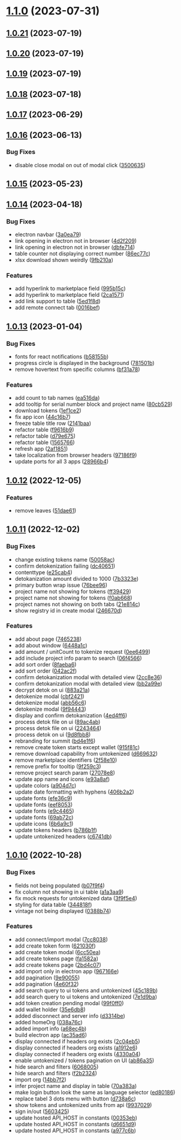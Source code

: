 # [1.1.0](https://github.com/Chia-Network/Climate-Tokenization-Engine-UI/compare/1.0.21...1.1.0) (2023-07-31)



## [1.0.21](https://github.com/Chia-Network/Climate-Tokenization-Engine-UI/compare/1.0.20...1.0.21) (2023-07-19)



## [1.0.20](https://github.com/Chia-Network/Climate-Tokenization-Engine-UI/compare/1.0.19...1.0.20) (2023-07-19)



## [1.0.19](https://github.com/Chia-Network/Climate-Tokenization-Engine-UI/compare/1.0.18...1.0.19) (2023-07-19)



## [1.0.18](https://github.com/Chia-Network/Climate-Tokenization-Engine-UI/compare/1.0.17...1.0.18) (2023-07-18)



## [1.0.17](https://github.com/Chia-Network/Climate-Tokenization-Engine-UI/compare/1.0.16...1.0.17) (2023-06-29)



## [1.0.16](https://github.com/Chia-Network/Climate-Tokenization-Engine-UI/compare/1.0.15...1.0.16) (2023-06-13)


### Bug Fixes

* disable close modal on out of modal click ([3500635](https://github.com/Chia-Network/Climate-Tokenization-Engine-UI/commit/3500635f7753442677c8fd0eab3ef602103669f0))



## [1.0.15](https://github.com/Chia-Network/Climate-Tokenization-Engine-UI/compare/1.0.14...1.0.15) (2023-05-23)



## [1.0.14](https://github.com/Chia-Network/Climate-Tokenization-Engine-UI/compare/1.0.13...1.0.14) (2023-04-18)


### Bug Fixes

* electron navbar ([3a0ea79](https://github.com/Chia-Network/Climate-Tokenization-Engine-UI/commit/3a0ea794ff8f2020d086ddcefc18bc52766087fc))
* link opening in electron not in browser ([4d2f209](https://github.com/Chia-Network/Climate-Tokenization-Engine-UI/commit/4d2f209349935c462726b2da8545d487b3360013))
* link opening in electron not in browser ([dbfe714](https://github.com/Chia-Network/Climate-Tokenization-Engine-UI/commit/dbfe714ee2067394d7f6395374ed9c053b1022aa))
* table counter not displaying correct number ([86ec77c](https://github.com/Chia-Network/Climate-Tokenization-Engine-UI/commit/86ec77ceb725ff5d256a27022b69d3dd6eee6591))
* xlsx download shown weirdly ([9fb210a](https://github.com/Chia-Network/Climate-Tokenization-Engine-UI/commit/9fb210a90f0c7c8f0b03a65a215ec18e762dd60b))


### Features

* add hyperlink to marketplace field ([995b15c](https://github.com/Chia-Network/Climate-Tokenization-Engine-UI/commit/995b15c2d75b9c8528fddc92bf30a4650009fddf))
* add hyperlink to marketplace field ([2ca1571](https://github.com/Chia-Network/Climate-Tokenization-Engine-UI/commit/2ca157186e34eba82355181e53a849b4d969d8e8))
* add link support to table ([5ed1f8d](https://github.com/Chia-Network/Climate-Tokenization-Engine-UI/commit/5ed1f8d70d397634dc1a4c589464a3522f40cdb5))
* add remote connect tab ([0016bef](https://github.com/Chia-Network/Climate-Tokenization-Engine-UI/commit/0016bef50b8ee534bdcf83bff651d4fa301b6cef))



## [1.0.13](https://github.com/Chia-Network/Climate-Tokenization-Engine-UI/compare/1.0.12...1.0.13) (2023-01-04)


### Bug Fixes

* fonts for react notifications ([b58155b](https://github.com/Chia-Network/Climate-Tokenization-Engine-UI/commit/b58155bfe5da7a03bb91f0ec141239e5930f1198))
* progress circle is displayed in the background ([781501b](https://github.com/Chia-Network/Climate-Tokenization-Engine-UI/commit/781501b8dd59f6522b91e4f1cdc00079acc0d088))
* remove hovertext from specific columns ([bf31a78](https://github.com/Chia-Network/Climate-Tokenization-Engine-UI/commit/bf31a783fff093b28bc857eab73c95105aaaa34a))


### Features

* add count to tab names ([ea516da](https://github.com/Chia-Network/Climate-Tokenization-Engine-UI/commit/ea516dae89abfcb8b0f9601ef368a778b4afbd7a))
* add tooltip for serial number block and project name ([80cb529](https://github.com/Chia-Network/Climate-Tokenization-Engine-UI/commit/80cb529b6dd56f7d448a424281cd1b631bfd2507))
* download tokens ([1ef1ce2](https://github.com/Chia-Network/Climate-Tokenization-Engine-UI/commit/1ef1ce22b55db1a289f99b93a25fb8de4afb8c5b))
* fix app icon ([44c16b7](https://github.com/Chia-Network/Climate-Tokenization-Engine-UI/commit/44c16b765596c97f47e14140fde337d62aade39a))
* freeze table title row ([2141baa](https://github.com/Chia-Network/Climate-Tokenization-Engine-UI/commit/2141baa48a26f61f1ce77f1f307e7e7276d6d649))
* refactor table ([f9616b9](https://github.com/Chia-Network/Climate-Tokenization-Engine-UI/commit/f9616b9bda09da3aff3404d0c316567970284ef7))
* refactor table ([d79e675](https://github.com/Chia-Network/Climate-Tokenization-Engine-UI/commit/d79e675542adaa8b4148b8fb05ef5c5bce4be8cc))
* refactor table ([1565766](https://github.com/Chia-Network/Climate-Tokenization-Engine-UI/commit/1565766b4bed797c73357f8308d8e845169d2ea2))
* refresh app ([2af1851](https://github.com/Chia-Network/Climate-Tokenization-Engine-UI/commit/2af185175a9263935bf82c9f1ca1daeb32569132))
* take localization from browser headers ([97186f9](https://github.com/Chia-Network/Climate-Tokenization-Engine-UI/commit/97186f9a99a1b5cc74d64931952a3f77ee083652))
* update ports for all 3 apps ([28966b4](https://github.com/Chia-Network/Climate-Tokenization-Engine-UI/commit/28966b41fcb101bc5add60a3bb7e2222ffa60305))



## [1.0.12](https://github.com/Chia-Network/Climate-Tokenization-Engine-UI/compare/1.0.11...1.0.12) (2022-12-05)


### Features

* remove leaves ([51dae61](https://github.com/Chia-Network/Climate-Tokenization-Engine-UI/commit/51dae610a3e9c1863253ff0d19c90c075b6daac5))



## [1.0.11](https://github.com/Chia-Network/Climate-Tokenization-Engine-UI/compare/1.0.10...1.0.11) (2022-12-02)


### Bug Fixes

* change existing tokens name ([50058ac](https://github.com/Chia-Network/Climate-Tokenization-Engine-UI/commit/50058ac74d4ad556ae6bf52c9c22d4d74da38f08))
* confirm detokenization failing ([dc40651](https://github.com/Chia-Network/Climate-Tokenization-Engine-UI/commit/dc406517bfcb4715164e0d4ab723264d6703bca1))
* contenttype ([e25cab4](https://github.com/Chia-Network/Climate-Tokenization-Engine-UI/commit/e25cab4384a9b4d2d033701c06837042567534d2))
* detokanization amount divided to 1000 ([7b3323e](https://github.com/Chia-Network/Climate-Tokenization-Engine-UI/commit/7b3323e8dc1ffaa1602e71ddc19b0ef2086b3911))
* primary button wrap issue ([76bee96](https://github.com/Chia-Network/Climate-Tokenization-Engine-UI/commit/76bee9613766d7f1339549df14690f07ba1817ee))
* project name not showing for tokens ([ff39429](https://github.com/Chia-Network/Climate-Tokenization-Engine-UI/commit/ff39429e61bd4f9b464b7a6285f631abed79500b))
* project name not showing for tokens ([f0ab668](https://github.com/Chia-Network/Climate-Tokenization-Engine-UI/commit/f0ab6682e257f7784320d1901e2cf0660b09ddce))
* project names not showing on both tabs ([21e814c](https://github.com/Chia-Network/Climate-Tokenization-Engine-UI/commit/21e814cae90166baca08c205f735366ab7918866))
* show registry id in create modal ([246670d](https://github.com/Chia-Network/Climate-Tokenization-Engine-UI/commit/246670d9f06f82e5960386600975a2e4323c8d8f))


### Features

* add about page ([7465238](https://github.com/Chia-Network/Climate-Tokenization-Engine-UI/commit/7465238b4e29b921079000c74dd9789e167bcd34))
* add about window ([6448a1c](https://github.com/Chia-Network/Climate-Tokenization-Engine-UI/commit/6448a1cb667137a07fa0206c4983ddfedd1dbc75))
* add amount / unitCount to tokenize request ([0ee6499](https://github.com/Chia-Network/Climate-Tokenization-Engine-UI/commit/0ee6499834a70c68eb0b6a458018dd0b048ac1fb))
* add include project info param to search ([06f4566](https://github.com/Chia-Network/Climate-Tokenization-Engine-UI/commit/06f45669f1297e77aa7f4a0995637d3677e39b10))
* add sort order ([8faeba6](https://github.com/Chia-Network/Climate-Tokenization-Engine-UI/commit/8faeba6a7c9331add9fa66e2ea91cea830bbb044))
* add sort order ([042ac2f](https://github.com/Chia-Network/Climate-Tokenization-Engine-UI/commit/042ac2f69cb37f4a04300164475e9fc9ec6a0070))
* confirm detokanization modal with detailed view ([2cc8e36](https://github.com/Chia-Network/Climate-Tokenization-Engine-UI/commit/2cc8e367d6f565f366f1b570d265302d51062db3))
* confirm detokanization modal with detailed view ([bb2a99e](https://github.com/Chia-Network/Climate-Tokenization-Engine-UI/commit/bb2a99e8b87d4ab58e8bb155a2ed7317f8d4ca18))
* decrypt detok on ui ([883a21a](https://github.com/Chia-Network/Climate-Tokenization-Engine-UI/commit/883a21a0e350ab372cfbf95223920ff7356bfc13))
* detokenize modal ([cbf2421](https://github.com/Chia-Network/Climate-Tokenization-Engine-UI/commit/cbf2421022563d75104e8feec0a27d2f6cb8dd39))
* detokenize modal ([abb56c6](https://github.com/Chia-Network/Climate-Tokenization-Engine-UI/commit/abb56c68f959d2590649e4a5bb3c4dd537b01edb))
* detokenize modal ([9f94443](https://github.com/Chia-Network/Climate-Tokenization-Engine-UI/commit/9f9444323d76aabfd5ab34763e5c1752cf110451))
* display and confirm detokanization ([4ed4ff6](https://github.com/Chia-Network/Climate-Tokenization-Engine-UI/commit/4ed4ff64dd3b7477b2305a0789e708a22c2b9466))
* process detok file on ui ([89ac4ab](https://github.com/Chia-Network/Climate-Tokenization-Engine-UI/commit/89ac4abded09eb25ce9b2025d1d4fad177717677))
* process detok file on ui ([2243464](https://github.com/Chia-Network/Climate-Tokenization-Engine-UI/commit/2243464992da5eadf6f8f6e6207ddb6f97a2dc21))
* process detok on ui ([9d8fbb8](https://github.com/Chia-Network/Climate-Tokenization-Engine-UI/commit/9d8fbb82493c5fe39c3cb2eefa9b8787fe11bad5))
* rebranding for summit ([bd4e1f6](https://github.com/Chia-Network/Climate-Tokenization-Engine-UI/commit/bd4e1f68f2eb815d97dacd56251a15418852f78b))
* remove create token starts except wallet ([915f81c](https://github.com/Chia-Network/Climate-Tokenization-Engine-UI/commit/915f81c9dea47800c3642b771c473f0bd3661b11))
* remove download capability from untokenized ([d669632](https://github.com/Chia-Network/Climate-Tokenization-Engine-UI/commit/d669632b6cca0946e0e8a2db20d17623a1bcc501))
* remove marketplace identifiers ([2f58e10](https://github.com/Chia-Network/Climate-Tokenization-Engine-UI/commit/2f58e105351bf9fe8bc9929f4917048ca9c01b4e))
* remove prefix for tooltip ([9f259c3](https://github.com/Chia-Network/Climate-Tokenization-Engine-UI/commit/9f259c320bfd22885a3bbb9cf96fdc23c6d212ef))
* remove project search param ([27078e8](https://github.com/Chia-Network/Climate-Tokenization-Engine-UI/commit/27078e8b7454fee23b5d487e0af19014498541d4))
* update app name and icons ([e93a8af](https://github.com/Chia-Network/Climate-Tokenization-Engine-UI/commit/e93a8afef26c9a0a4f782bf61fdc9574cb7d7b7c))
* update colors ([a904d7c](https://github.com/Chia-Network/Climate-Tokenization-Engine-UI/commit/a904d7c9bd74ba9738788f71cb6e038f76b9bb51))
* update date formatting with hyphens ([406b2a2](https://github.com/Chia-Network/Climate-Tokenization-Engine-UI/commit/406b2a2e2d83fc9d01c2a7fb7caa5e4883c2ce0d))
* update fonts ([efe36c9](https://github.com/Chia-Network/Climate-Tokenization-Engine-UI/commit/efe36c9f3b61ddcac5da6c5b884fcaad434451eb))
* update fonts ([eef8053](https://github.com/Chia-Network/Climate-Tokenization-Engine-UI/commit/eef8053e5eb18724dc9cc03d944d8e344061adac))
* update fonts ([e9c4465](https://github.com/Chia-Network/Climate-Tokenization-Engine-UI/commit/e9c446520763eb8a2f5fbb638c2bfb46dc592faa))
* update fonts ([69ab72c](https://github.com/Chia-Network/Climate-Tokenization-Engine-UI/commit/69ab72c6591c2665b3be3c6a48a38c6a247d5489))
* update icons ([6b6a9c1](https://github.com/Chia-Network/Climate-Tokenization-Engine-UI/commit/6b6a9c1176e629c7c285d7286716254437ec8dc8))
* update tokens headers ([b786b1f](https://github.com/Chia-Network/Climate-Tokenization-Engine-UI/commit/b786b1f9ed34a157332b1db6793893cfb7565fdc))
* update untokenized headers ([c6741db](https://github.com/Chia-Network/Climate-Tokenization-Engine-UI/commit/c6741dbc9ca333594e2ba951e6f6dbe656dee992))



## [1.0.10](https://github.com/Chia-Network/Climate-Tokenization-Engine-UI/compare/2bd4c07b695d8e9ca36d6264a26d037e53f6c287...1.0.10) (2022-10-28)


### Bug Fixes

* fields not being populated ([b07f9f4](https://github.com/Chia-Network/Climate-Tokenization-Engine-UI/commit/b07f9f467b4185b4504ec072ef8677c0a10c6950))
* fix column not showing in ui table ([a1a3aa9](https://github.com/Chia-Network/Climate-Tokenization-Engine-UI/commit/a1a3aa9064956093dd08eccd2c4ff91199c711fd))
* fix mock requests for untokenized data ([3f9f5e4](https://github.com/Chia-Network/Climate-Tokenization-Engine-UI/commit/3f9f5e43cd90cec84ec80cd7acabe352904ea4f1))
* styling for data table ([344818f](https://github.com/Chia-Network/Climate-Tokenization-Engine-UI/commit/344818f6a3c791f8d623bf15b74617ef2c3c9bf9))
* vintage not being displayed ([0388b74](https://github.com/Chia-Network/Climate-Tokenization-Engine-UI/commit/0388b746e2c353bcb30b330f58d66916a821ff16))


### Features

* add connect/import modal ([7cc8038](https://github.com/Chia-Network/Climate-Tokenization-Engine-UI/commit/7cc8038b031de6b5431f815ec7de12781eecf8a8))
* add create token form ([621030f](https://github.com/Chia-Network/Climate-Tokenization-Engine-UI/commit/621030fd6555eecedfb29006215bcbb655ead60d))
* add create token modal ([6cc50ea](https://github.com/Chia-Network/Climate-Tokenization-Engine-UI/commit/6cc50eae791d1105dcd9a40089ec09711f9cc84e))
* add create tokens page ([fa1582a](https://github.com/Chia-Network/Climate-Tokenization-Engine-UI/commit/fa1582a0770eaafe46c8204329a0b282aa0a9c47))
* add create tokens page ([2bd4c07](https://github.com/Chia-Network/Climate-Tokenization-Engine-UI/commit/2bd4c07b695d8e9ca36d6264a26d037e53f6c287))
* add import only in electron app ([967166e](https://github.com/Chia-Network/Climate-Tokenization-Engine-UI/commit/967166e963d26e2589b2fdfa3d140399af46b8d5))
* add pagination ([9e90055](https://github.com/Chia-Network/Climate-Tokenization-Engine-UI/commit/9e90055964b4954f6307c52a8ee3bbb00e6f70fb))
* add pagination ([4e60f32](https://github.com/Chia-Network/Climate-Tokenization-Engine-UI/commit/4e60f322e23186e038354c12d98de27152201bb7))
* add search query to ui tokens and untokenized ([45c189b](https://github.com/Chia-Network/Climate-Tokenization-Engine-UI/commit/45c189b37d88d0319cc977e6c3f00317b4292fab))
* add search query to ui tokens and untokenized ([7e1d9ba](https://github.com/Chia-Network/Climate-Tokenization-Engine-UI/commit/7e1d9baf563d007e7e0da466994f8212c2c64e72))
* add token creation pending modal ([99f0ff0](https://github.com/Chia-Network/Climate-Tokenization-Engine-UI/commit/99f0ff0f8f7f13dd3da3b3327f69225213d8a00d))
* add wallet holder ([35e6db8](https://github.com/Chia-Network/Climate-Tokenization-Engine-UI/commit/35e6db8ca75d17849efde1ae5199a8f50c02b428))
* added disconnect and server info ([d3314be](https://github.com/Chia-Network/Climate-Tokenization-Engine-UI/commit/d3314beb3e7b32d4a8412679da08789aa2b33dba))
* added homeOrg ([038a76c](https://github.com/Chia-Network/Climate-Tokenization-Engine-UI/commit/038a76cd234cd72d95df493f618b6a07b746480d))
* added import info ([a68ec4b](https://github.com/Chia-Network/Climate-Tokenization-Engine-UI/commit/a68ec4ba68b200f59cded982dd5a8884b197c646))
* build electron app ([ac35ad6](https://github.com/Chia-Network/Climate-Tokenization-Engine-UI/commit/ac35ad612c0d4af0a1026f356bfe1958768b9dbc))
* display connected if headers org exists ([2c04eb5](https://github.com/Chia-Network/Climate-Tokenization-Engine-UI/commit/2c04eb5cdbf14a8fcebc2b4de6e1ba8a8c90b9c8))
* display connected if headers org exists ([a1912e6](https://github.com/Chia-Network/Climate-Tokenization-Engine-UI/commit/a1912e662ef01647290ed75fb63803ebf53d6d6c))
* display connected if headers org exists ([4330a04](https://github.com/Chia-Network/Climate-Tokenization-Engine-UI/commit/4330a04f2c49943d18a6d169e28df9950bce061c))
* enable untokenized / tokens pagination on UI ([ab86a35](https://github.com/Chia-Network/Climate-Tokenization-Engine-UI/commit/ab86a3585e5523f490080f7851687e6e49a8ad9d))
* hide search and filters ([6068005](https://github.com/Chia-Network/Climate-Tokenization-Engine-UI/commit/606800536327bd36d7bc8811dfb4e91c1b360455))
* hide search and filters ([f2b2324](https://github.com/Chia-Network/Climate-Tokenization-Engine-UI/commit/f2b23245c7560e7b03c52a6385a0ed35b93f9ec6))
* import org ([14bb7f2](https://github.com/Chia-Network/Climate-Tokenization-Engine-UI/commit/14bb7f2889429ec632453385520b79834c156cd0))
* infer project name and display in table ([70a383a](https://github.com/Chia-Network/Climate-Tokenization-Engine-UI/commit/70a383a81883063067ca68f3cfbd7304e32fde52))
* make login button look the same as language selector ([ed80186](https://github.com/Chia-Network/Climate-Tokenization-Engine-UI/commit/ed80186a784faed78c4b33177e92b43b77cdd996))
* replace tabel 3 dots menu with button ([d738a6c](https://github.com/Chia-Network/Climate-Tokenization-Engine-UI/commit/d738a6cc823101ac8c80d17e399046b593f78808))
* show tokens and untokenized units from api ([9937029](https://github.com/Chia-Network/Climate-Tokenization-Engine-UI/commit/9937029e54658b037e3380ddcd959d35471f61a1))
* sign in/out ([5603425](https://github.com/Chia-Network/Climate-Tokenization-Engine-UI/commit/560342549422375a8fb1813d5bc3f66040e39f75))
* update hosted API_HOST in constants ([00353eb](https://github.com/Chia-Network/Climate-Tokenization-Engine-UI/commit/00353eb4d24f88829fc1854e9ac3c6ab2a17fcad))
* update hosted API_HOST in constants ([d6651d9](https://github.com/Chia-Network/Climate-Tokenization-Engine-UI/commit/d6651d9df3b34b52046cf320cff6c7e8b2c8d1e9))
* update hosted API_HOST in constants ([a977c6b](https://github.com/Chia-Network/Climate-Tokenization-Engine-UI/commit/a977c6b38122fb2f47513b0efe8c9715492ef2a5))




